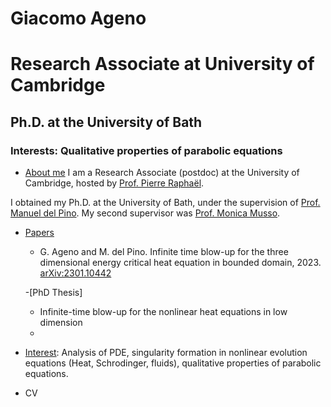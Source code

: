 # Giacomo Ageno
# Research Associate at University of Cambridge
## Ph.D. at the University of Bath
### Interests: Qualitative properties of parabolic equations

- [About me](#Headings)
I am a Research Associate (postdoc) at the University of Cambridge, hosted by [Prof. Pierre Raphaël](https://www.maths.cam.ac.uk/person/pr463).

I obtained my Ph.D. at the University of Bath, under the supervision of [Prof. Manuel del Pino](https://researchportal.bath.ac.uk/en/persons/manuel-del-pino). My second supervisor was [Prof. Monica Musso](https://sites.google.com/view/monicamusso/home).

- [Papers](#headings)
  	- G. Ageno and M. del Pino. Infinite time blow-up for the three dimensional energy critical heat equation in bounded domain, 2023. [arXiv:2301.10442](https://arxiv.org/abs/2301.10442)
 
	-[PhD Thesis]
  	- Infinite-time blow-up for the nonlinear heat equations in low dimension
  	- 
- [Interest](#heading-1): Analysis of PDE, singularity formation in nonlinear evolution equations (Heat, Schrodinger, fluids), qualitative properties of parabolic equations.

- CV
	
